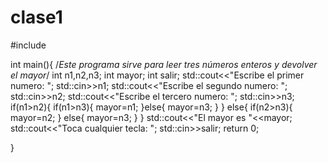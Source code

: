 # clase1
#include<iostream>

int main(){
    /*Este programa sirve para leer tres números enteros
    y devolver el mayor*/
    int n1,n2,n3;
    int mayor;
    int salir;
    std::cout<<"Escribe el primer numero: ";
    std::cin>>n1;
    std::cout<<"Escribe el segundo numero: ";
    std::cin>>n2;
    std::cout<<"Escribe el tercero numero: ";
    std::cin>>n3; 
    if(n1>n2){
      if(n1>n3){
         mayor=n1;
      }else{
         mayor=n3;
      }
    }
    else{
      if(n2>n3){
         mayor=n2;
      }
      else{
         mayor=n3;
      }
    } 
    std::cout<<"El mayor es "<<mayor;
    std::cout<<"Toca cualquier tecla: ";
    std::cin>>salir;
    return 0;
    

 }
